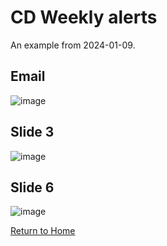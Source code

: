 # CD Weekly alerts

An example from 2024-01-09.

## Email

![image](https://github.com/user-attachments/assets/8c50d1c4-a77a-4491-a5fa-e95e3641be2c)

## Slide 3

![image](https://github.com/user-attachments/assets/7265ca3e-bba0-40ac-960e-60354536a136)

## Slide 6
![image](https://github.com/user-attachments/assets/c5847dd9-8304-4159-b7e1-110f8220c896)

[Return to Home](..)

